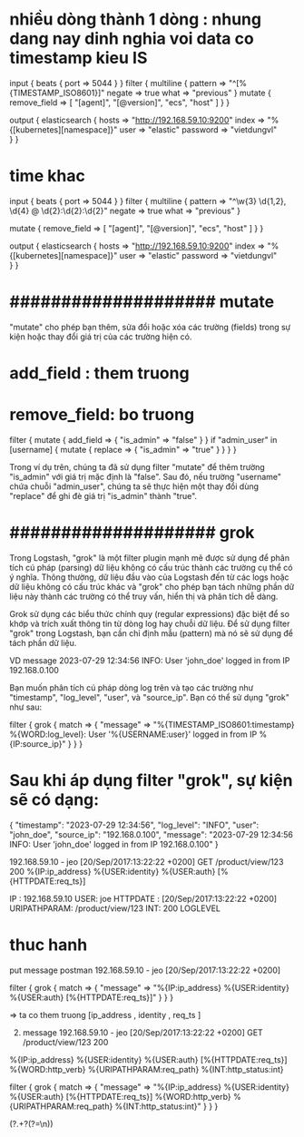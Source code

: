 
#  nhiều dòng thành 1 dòng  : nhung dang nay dinh nghia voi data co timestamp kieu IS 

input {
   beats {
     port => 5044
   }
 }
filter {
  multiline {
    pattern => "^\[%{TIMESTAMP_ISO8601}\]"
    negate => true
    what => "previous"
  }
  mutate {
    remove_field => [ "[agent]", "[@version]", "ecs", "host" ]
  }
}

output {
  elasticsearch {
    hosts => "http://192.168.59.10:9200"
    index => "%{[kubernetes][namespace]}"
    user => "elastic"
    password => "vietdungvl"    
 }
}


#  time khac
input {
   beats {
     port => 5044
   }
 }
filter {
  multiline {
    pattern => "^\w{3} \d{1,2}, \d{4} @ \d{2}:\d{2}:\d{2}"
    negate => true
    what => "previous"
  }

  mutate {
    remove_field => [ "[agent]", "[@version]", "ecs", "host" ]
  }
}

output {
  elasticsearch {
    hosts => "http://192.168.59.10:9200"
    index => "%{[kubernetes][namespace]}"
    user => "elastic"
    password => "vietdungvl"    
 }
}



# ####################  mutate ################
"mutate" cho phép bạn thêm, sửa đổi hoặc xóa các trường (fields) trong sự kiện hoặc thay đổi giá trị của các trường hiện có.
#  add_field : them truong
# remove_field:  bo truong

filter {
  mutate {
    add_field => { "is_admin" => "false" }
  }
  if "admin_user" in [username] {
    mutate {
      replace => { "is_admin" => "true" }
    }
  }
}

Trong ví dụ trên, chúng ta đã sử dụng filter "mutate" để thêm trường "is_admin" với giá trị mặc định là "false". Sau đó, nếu trường "username" chứa chuỗi "admin_user", chúng ta sẽ thực hiện một thay đổi dùng "replace" để ghi đè giá trị "is_admin" thành "true".


# #################### grok ####################
Trong Logstash, "grok" là một filter plugin mạnh mẽ được sử dụng để phân tích cú pháp (parsing) dữ liệu không có cấu trúc thành các trường cụ thể có ý nghĩa. Thông thường, dữ liệu đầu vào của Logstash đến từ các logs hoặc dữ liệu không có cấu trúc khác và "grok" cho phép bạn tách những phần dữ liệu này thành các trường có thể truy vấn, hiển thị và phân tích dễ dàng.

Grok sử dụng các biểu thức chính quy (regular expressions) đặc biệt để so khớp và trích xuất thông tin từ dòng log hay chuỗi dữ liệu. Để sử dụng filter "grok" trong Logstash, bạn cần chỉ định mẫu (pattern) mà nó sẽ sử dụng để tách phần dữ liệu.

VD message
2023-07-29 12:34:56 INFO: User 'john_doe' logged in from IP 192.168.0.100

Bạn muốn phân tích cú pháp dòng log trên và tạo các trường như "timestamp", "log_level", "user", và "source_ip". Bạn có thể sử dụng "grok" như sau:

filter {
  grok {
    match => { "message" => "%{TIMESTAMP_ISO8601:timestamp} %{WORD:log_level}: User '%{USERNAME:user}' logged in from IP %{IP:source_ip}" }
  }
}
# Sau khi áp dụng filter "grok", sự kiện sẽ có dạng:
{
  "timestamp": "2023-07-29 12:34:56",
  "log_level": "INFO",
  "user": "john_doe",
  "source_ip": "192.168.0.100",
  "message": "2023-07-29 12:34:56 INFO: User 'john_doe' logged in from IP 192.168.0.100"
}

192.168.59.10 - jeo [20/Sep/2017:13:22:22 +0200] GET /product/view/123 200
%{IP:ip_address} %{USER:identity} %{USER:auth} \[%{HTTPDATE:req_ts}\] 

IP :  192.168.59.10
USER: joe
HTTPDATE : [20/Sep/2017:13:22:22 +0200]
URIPATHPARAM: /product/view/123
INT: 200
LOGLEVEL 

# thuc hanh
put message postman 
192.168.59.10 - jeo [20/Sep/2017:13:22:22 +0200]


filter {
  grok {
    match => { "message" => "%{IP:ip_address} %{USER:identity} %{USER:auth} \[%{HTTPDATE:req_ts}\]" }
  }
}

=> ta co them truong [ip_address , identity , req_ts ]

2. message
192.168.59.10 - jeo [20/Sep/2017:13:22:22 +0200] GET /product/view/123 200

%{IP:ip_address} %{USER:identity} %{USER:auth} \[%{HTTPDATE:req_ts}\] %{WORD:http_verb} %{URIPATHPARAM:req_path} %{INT:http_status:int}

filter {
  grok {
    match => { "message" => "%{IP:ip_address} %{USER:identity} %{USER:auth} \[%{HTTPDATE:req_ts}\] %{WORD:http_verb} %{URIPATHPARAM:req_path} %{INT:http_status:int}" }
  }
}


(?<msg>.+?(?=\n))